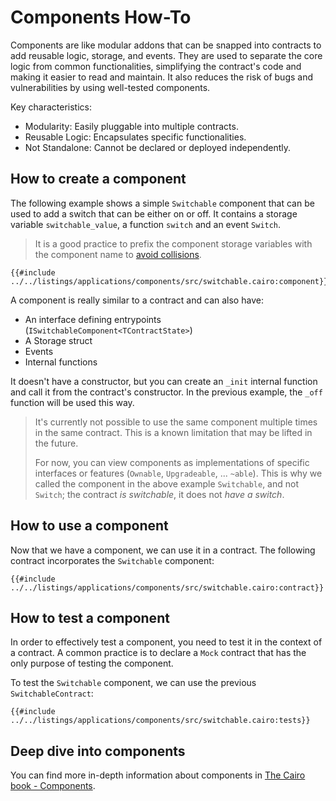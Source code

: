 # Components How-To

Components are like modular addons that can be snapped into contracts to add reusable logic, storage, and events.
They are used to separate the core logic from common functionalities, simplifying the contract's code and making it easier to read and maintain.
It also reduces the risk of bugs and vulnerabilities by using well-tested components.

Key characteristics:

- Modularity: Easily pluggable into multiple contracts.
- Reusable Logic: Encapsulates specific functionalities.
- Not Standalone: Cannot be declared or deployed independently.

## How to create a component

The following example shows a simple `Switchable` component that can be used to add a switch that can be either on or off.
It contains a storage variable `switchable_value`, a function `switch` and an event `Switch`.

> It is a good practice to prefix the component storage variables with the component name to [avoid collisions](./collisions.md).

```cairo
{{#include ../../listings/applications/components/src/switchable.cairo:component}}
```

A component is really similar to a contract and can also have:

- An interface defining entrypoints (`ISwitchableComponent<TContractState>`)
- A Storage struct
- Events
- Internal functions

It doesn't have a constructor, but you can create an `_init` internal function and call it from the contract's constructor. In the previous example, the `_off` function will be used this way.

> It's currently not possible to use the same component multiple times in the same contract.
> This is a known limitation that may be lifted in the future.
>
> For now, you can view components as implementations of specific interfaces or features (`Ownable`, `Upgradeable`, ... `~able`).
> This is why we called the component in the above example `Switchable`, and not `Switch`; the contract _is switchable_, it does not _have a switch_.

## How to use a component

Now that we have a component, we can use it in a contract.
The following contract incorporates the `Switchable` component:

```cairo
{{#include ../../listings/applications/components/src/switchable.cairo:contract}}
```

## How to test a component

In order to effectively test a component, you need to test it in the context of a contract.
A common practice is to declare a `Mock` contract that has the only purpose of testing the component.

To test the `Switchable` component, we can use the previous `SwitchableContract`:

```cairo
{{#include ../../listings/applications/components/src/switchable.cairo:tests}}
```

## Deep dive into components

You can find more in-depth information about components in [The Cairo book - Components](https://book.cairo-lang.org/ch16-02-00-composability-and-components.html).
